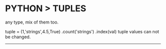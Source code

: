 # PYTHON > TUPLES

any type, mix of them too.

tuple = (1,'strings',4.5,True)
	.count('strings')
	.index(val)
tuple values can not be changed.




- - -
